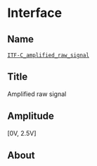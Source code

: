 # Interface

## Name
[`ITF-C_amplified_raw_signal`]()

## Title
Amplified raw signal

## Amplitude
[0V, 2.5V]

## About
